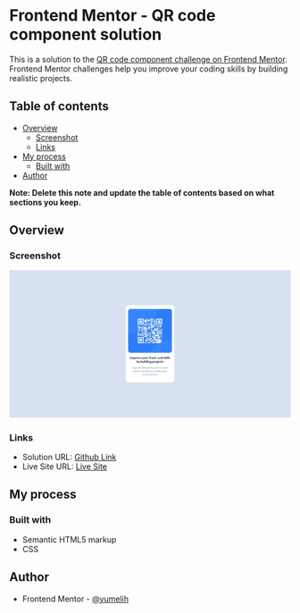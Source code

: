 # Frontend Mentor - QR code component solution

This is a solution to the [QR code component challenge on Frontend Mentor](https://www.frontendmentor.io/challenges/qr-code-component-iux_sIO_H). Frontend Mentor challenges help you improve your coding skills by building realistic projects.

## Table of contents

- [Overview](#overview)
  - [Screenshot](#screenshot)
  - [Links](#links)
- [My process](#my-process)
  - [Built with](#built-with)
- [Author](#author)

**Note: Delete this note and update the table of contents based on what sections you keep.**

## Overview

### Screenshot

![Main page](./screenshot.jpg)

### Links

- Solution URL: [Github Link](https://github.com/yumelih/qr-code-component-main)
- Live Site URL: [Live Site](https://yumelih.github.io/qr-code-component-main/)

## My process

### Built with

- Semantic HTML5 markup
- CSS

## Author

- Frontend Mentor - [@yumelih](https://www.frontendmentor.io/profile/yumelih)
